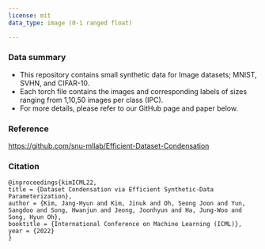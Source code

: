 ```yaml
---
license: mit
data_type: image (0-1 ranged float)

---
```


### Data summary
- This repository contains small synthetic data for Image datasets; MNIST, SVHN, and CIFAR-10.
- Each torch file contains the images and corresponding labels of sizes ranging from 1,10,50 images per class (IPC). 
- For more details, please refer to our GitHub page and paper below. 

### Reference
https://github.com/snu-mllab/Efficient-Dataset-Condensation

### Citation
```
@inproceedings{kimICML22,
title = {Dataset Condensation via Efficient Synthetic-Data Parameterization},
author = {Kim, Jang-Hyun and Kim, Jinuk and Oh, Seong Joon and Yun, Sangdoo and Song, Hwanjun and Jeong, Joonhyun and Ha, Jung-Woo and Song, Hyun Oh},
booktitle = {International Conference on Machine Learning (ICML)},
year = {2022}
}
```